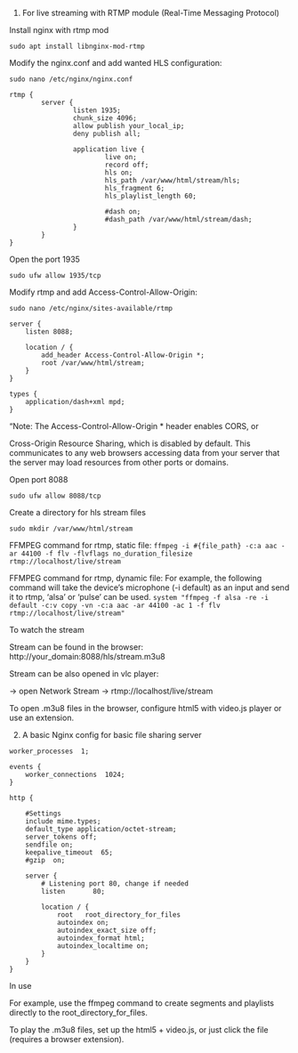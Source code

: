 1. For live streaming with RTMP module (Real-Time Messaging Protocol)

Install nginx with rtmp mod

```sudo apt install libnginx-mod-rtmp```

Modify the nginx.conf and add wanted HLS configuration:

```sudo nano /etc/nginx/nginx.conf```

```
rtmp {
        server {
                listen 1935;
                chunk_size 4096;
                allow publish your_local_ip;
                deny publish all;
                
                application live {
                    	live on;
                    	record off;
                        hls on;
                        hls_path /var/www/html/stream/hls;
                        hls_fragment 6;
                        hls_playlist_length 60;

                        #dash on;
                        #dash_path /var/www/html/stream/dash;
                }
        }
}
```

Open the port 1935

```sudo ufw allow 1935/tcp```

Modify rtmp and add Access-Control-Allow-Origin:

```sudo nano /etc/nginx/sites-available/rtmp```

```
server {
    listen 8088;

    location / {
        add_header Access-Control-Allow-Origin *;
        root /var/www/html/stream;
    }
}

types {
    application/dash+xml mpd;
}
```

“Note: The Access-Control-Allow-Origin * header enables CORS, or

Cross-Origin Resource Sharing, which is disabled by default. This communicates to any web browsers accessing data from your server that the server may load resources from other ports or domains. 

Open port 8088

```sudo ufw allow 8088/tcp```

Create a directory for hls stream files

```sudo mkdir /var/www/html/stream```

 

FFMPEG command for rtmp, static file:
```ffmpeg -i #{file_path} -c:a aac -ar 44100 -f flv -flvflags no_duration_filesize rtmp://localhost/live/stream```

FFMPEG command for rtmp, dynamic file:
For example, the following command will take the device’s microphone (-i default) as an input and send it to rtmp, ‘alsa’ or ‘pulse’ can be used.
```system "ffmpeg -f alsa -re -i default -c:v copy -vn -c:a aac -ar 44100 -ac 1 -f flv rtmp://localhost/live/stream"```

To watch the stream

Stream can be found in the browser: http://your_domain:8088/hls/stream.m3u8

Stream can be also opened in vlc player:

 → open Network Stream → rtmp://localhost/live/stream

To open .m3u8 files in the browser, configure html5 with video.js player or use an extension.
 



2. A basic Nginx config for basic file sharing server

```
worker_processes  1;

events {
    worker_connections  1024;
}

http {
        
    #Settings
    include mime.types;
    default_type application/octet-stream;
    server_tokens off;
    sendfile on;
    keepalive_timeout  65;
    #gzip  on;

    server {
        # Listening port 80, change if needed
        listen       80;
       
        location / {
            root   root_directory_for_files
	    	autoindex on;
    		autoindex_exact_size off;
    		autoindex_format html;
    		autoindex_localtime on;
        }
    }
}
```
In use

For example, use the ffmpeg command to create segments and playlists directly to the root_directory_for_files. 

To play the .m3u8 files, set up the html5 + video.js, or just click the file (requires a browser extension). 

